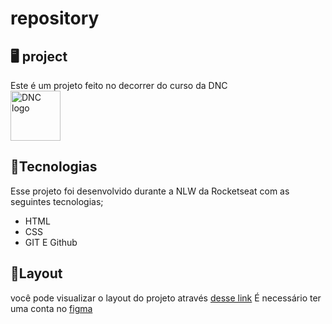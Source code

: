 # repository
## 🖥️ project
Este é um projeto feito no decorrer do curso da DNC<br>
<img src="https://www.escoladnc.com.br/wp-content/uploads/2022/05/thumb_prov_site.png" alt="DNC logo" width="80px">


## 🚀Tecnologias
Esse projeto foi desenvolvido durante a NLW da Rocketseat com as seguintes tecnologias;

- HTML
- CSS
- GIT E Github

## 📔Layout 
você pode visualizar o layout do projeto através
[desse link](https://www.figma.com/file/vJXE4iN8YAZrnIKMnixKr1/C%C3%A1psula-do-tempo-%E2%80%A2-Trilha-Explorer-(Community)-(Copy)?type=design&node-id=306%3A84&t=NiCNSraiPFqZVFLC-1)
É necessário ter uma conta no [figma](https://www.figma.com)
